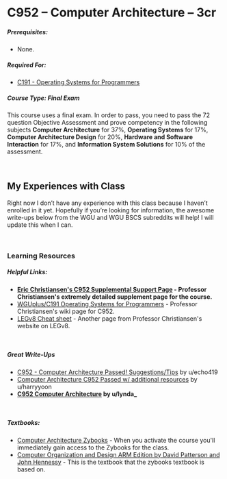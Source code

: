 # C952 – Computer Architecture – 3cr
<h5>Prerequisites:</h5>
<ul>
<li>None.</li>
</ul>

<h5>Required For:</h5>
<ul>
  <li><a href="https://github.com/arancepete/WGU_BSCS/tree/main/C191/C191.md">C191 - Operating Systems for Programmers</a></li>
</ul>

<h5><b>Course Type:</b> Final Exam</h5>
<p>This course uses a final exam. In order to pass, you need to pass the 72 question Objective Assessment and prove competency in the following subjects <b>Computer Architecture</b> for 37%, <b>Operating Systems</b> for 17%, <b>Computer Architecture Design</b> for 20%, <b>Hardware and Software Interaction</b> for 17%, and <b>Information System Solutions</b> for 10% of the assessment.</p> 

<br />

<h2>My Experiences with Class</h2>
<p>Right now I don’t have any experience with this class because I haven’t enrolled in it yet. Hopefully if you’re looking for information, the awesome write-ups below from the WGU and WGU BSCS subreddits will help! I will update this when I can.</p>

<br />

<h3>Learning Resources</h3>

<h5>Helpful Links:</h5>
<ul>
  <li><b><a href="https://sites.google.com/wgu.edu/eric-christiansen/home/C952?authuser=0">Eric Christiansen's C952 Supplemental Support Page</a> - Professor Christiansen's extremely detailed supplement page for the course.</b></li>
    <li><a href="https://motleybytes.com/w/WGUplus/C952_Computer_Architecture">WGUplus/C191 Operating Systems for Programmers</a> - Professor Christiansen's wiki page for C952.</li>
  <li><a href="https://sites.google.com/wgu.edu/eric-christiansen/home/C952/LEGv8Cheatsheet?authuser=0">LEGv8 Cheat sheet</a> - Another page from Professor Christiansen's website on LEGv8.</li>
</ul>

<br />

<h5>Great Write-Ups</h5>
<ul>
  <li><a href="https://www.reddit.com/r/WGU_CompSci/comments/ebstzu/c952_computer_architecture_passed_suggestionstips/">C952 - Computer Architecture Passed! Suggestions/Tips</a> by u/echo419</li>
  <li><a href="https://www.reddit.com/r/WGU_CompSci/comments/d2rl7j/computer_architecture_c952_passed_w_additional/">Computer Architecture C952 Passed w/ additional resources</a> by u/harryyoon</li>
  <li><b><a href="https://www.reddit.com/r/WGU_CompSci/comments/9df7hn/c952_computer_architecture/?st=jlqkj48q&sh=59888d83">C952 Computer Architecture</a> by u/lynda_</b></li>
</ul>

<br />

<h5>Textbooks:</h5>
<ul>
  <li><a href="https://learn.zybooks.com">Computer Architecture Zybooks</a> - When you activate the course you'll immediately gain access to the Zybooks for the class.</li>
<li><a href="https://www.elsevier.com/books/computer-organization-and-design-arm-edition/patterson/978-0-12-801733-3?countrycode=US&format=print&utm_source=google_ads&utm_medium=paid_search&utm_campaign=usashopping&gclid=Cj0KCQiAvvKBBhCXARIsACTePW_qTMxcDZKpA72o_QHu-C7eDcxn7UuLUAS2fKpVh5efeC9c0hSXKMoaAqzsEALw_wcB&gclsrc=aw.ds">Computer Organization and Design ARM Edition by David Patterson and John Hennessy</a> - This is the textbook that the zybooks textbook is based on.</li>
</ul>
